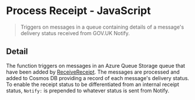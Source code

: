 # Process Receipt - JavaScript

> Triggers on messages in a queue containing details
> of a message's delivery status received from GOV.UK Notify.

## Detail

The function triggers on messages in an Azure Queue Storage queue that have
been added by [ReceiveReceipt](../ReceiveReceipt). The
messages are processed and added to Cosmos DB providing a record of each
message's delivery status. To enable the receipt status to be differentiated
from an internal receipt status, `Notify:` is prepended to whatever status is
sent from Notify.
